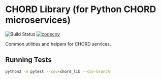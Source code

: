 # CHORD Library (for Python CHORD microservices)

![Build Status](https://api.travis-ci.org/c3g/chord_lib.svg?branch=master)
[![codecov](https://codecov.io/gh/c3g/chord_lib/branch/master/graph/badge.svg)](https://codecov.io/gh/c3g/lib)

Common utilities and helpers for CHORD services.


## Running Tests

```bash
python3 -m pytest --cov=chord_lib --cov-branch
```
